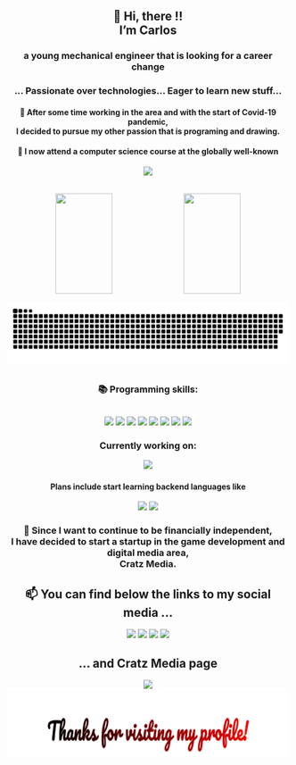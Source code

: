 <!---
cratz92/cratz92 is a ✨ special ✨ repository because its `README.md` (this file) appears on your GitHub profile.
You can click the Preview link to take a look at your changes.
--->

<div align="center">
<div>
    <h2>👋 Hi, there !!<br>I’m Carlos<br><h3>a young mechanical engineer that is looking for a career change</h3></h2>
    <h3> ... Passionate over technologies...  Eager to learn new stuff... </h3>
    <h4>👀 After some time working in the area and with the start of Covid-19 pandemic,<br>I decided to pursue my other passion that is programing and drawing.</h4>
    <h4>🌱 I now attend a computer science course at the globally well-known</h4>
    <img src="https://www.42lisboa.com/wp-content/themes/42lisboa/images/logo42_dark.svg">
</div>

##

<div>
    <img height="180em" width="45%" src="https://github-readme-stats.vercel.app/api?username=cratz92&show_icons=true&count_private=true&theme=radical">
    <img height="180em" width="45%" src="https://github-readme-stats.vercel.app/api/top-langs/?username=cratz92&layout=compact&theme=radical">
</div>

   ![Snake animation](https://github.com/cratz92/cratz92/blob/output/github-contribution-grid-snake.svg)

##

<div>
    <h3>📚 Programming skills:</h3><br>
    <img src="https://img.shields.io/badge/HTML5-E34F26?style=for-the-badge&logo=html5&logoColor=white"/>
    <img src="https://img.shields.io/badge/CSS3-1572B6?style=for-the-badge&logo=css3&logoColor=white"/>
    <img src="https://img.shields.io/badge/JavaScript-323330?style=for-the-badge&logo=javascript&logoColor=F7DF1E"/>
    <img src="https://img.shields.io/badge/Bootstrap-563D7C?style=for-the-badge&logo=bootstrap&logoColor=white"/>
    <img src="https://img.shields.io/badge/C%23-239120?style=for-the-badge&logo=c-sharp&logoColor=white"/>
    <img src="https://img.shields.io/badge/C-00599C?style=for-the-badge&logo=c&logoColor=white"/>
    <img src="https://img.shields.io/badge/Shell_Script-121011?style=for-the-badge&logo=gnu-bash&logoColor=white"/>
    <img src="https://img.shields.io/badge/MySQL-00000F?style=for-the-badge&logo=mysql&logoColor=white"/> 
</div>

<div>
    <h3>Currently working on:</h3>
    <img src="https://img.shields.io/badge/Unity-100000?style=for-the-badge&logo=unity&logoColor=white"/>
</div>

<div>
    <h4>Plans include start learning backend languages like</h4>
    <img src="https://img.shields.io/badge/Node.js-43853D?style=for-the-badge&logo=node.js&logoColor=white"/>
    <img src="https://img.shields.io/badge/TypeScript-007ACC?style=for-the-badge&logo=typescript&logoColor=white"/>
</div>

<div>
    <h3>💸 Since I want to continue to be financially independent,<br> I have decided to start a startup in the game development and digital media area,<br> Cratz Media. </h3>
</div>

<div>
    <h2>📫 You can find below the links to my social media ...</h2>
    <a href="https://www.instagram.com/caacaa92" target="_blank"><img src="https://img.shields.io/badge/Instagram-E4405F?style=for-the-badge&logo=instagram&logoColor=white" target="_blank"></a>
    <a href="https://www.linkedin.com/in/carlos-leal-0a739968" target="_blank"><img src="https://img.shields.io/badge/LinkedIn-0077B5?style=for-the-badge&logo=linkedin&logoColor=white" target="_blank"></a>
    <a href="https://twitter.com/caacaa92" target="_blank"><img src="https://img.shields.io/badge/Twitter-1DA1F2?style=for-the-badge&logo=twitter&logoColor=white" target="_blank"></a>
    <a href="https://www.facebook.com/cratz92" target="_blank"><img src="https://img.shields.io/badge/Facebook-1877F2?style=for-the-badge&logo=facebook&logoColor=white" target="_blank"></a>
</div>

<div>
    <h2>... and Cratz Media page</h2>
    <a href="https://www.instagram.com/cratz_media/" target="_blank"><img src="https://img.shields.io/badge/Instagram-E4405F?style=for-the-badge&logo=instagram&logoColor=white" target="_blank"></a>
</div>


<img height="120" alt="Thanks for visiting my profile!" width="100%" src="https://github.com/cratz92/cratz92/blob/main/images/svg/Thanks%20for%20visiting%20my%20profile!.svg" />
    
</div>
